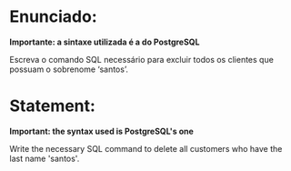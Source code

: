 # Enunciado:
<b>Importante: a sintaxe utilizada é a do PostgreSQL</b>

Escreva o comando SQL necessário para excluir todos os clientes que possuam o sobrenome
‘santos’.

# Statement:

<b>Important: the syntax used is PostgreSQL's one</b>


Write the necessary SQL command to delete all customers who have the last name 'santos'.